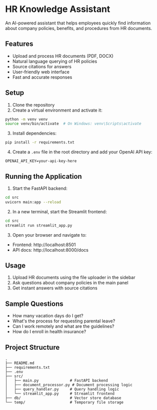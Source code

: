 # HR Knowledge Assistant

An AI-powered assistant that helps employees quickly find information about company policies, benefits, and procedures from HR documents.

## Features

- Upload and process HR documents (PDF, DOCX)
- Natural language querying of HR policies
- Source citations for answers
- User-friendly web interface
- Fast and accurate responses

## Setup

1. Clone the repository
2. Create a virtual environment and activate it:
```bash
python -m venv venv
source venv/bin/activate  # On Windows: venv\Scripts\activate
```

3. Install dependencies:
```bash
pip install -r requirements.txt
```

4. Create a `.env` file in the root directory and add your OpenAI API key:
```
OPENAI_API_KEY=your-api-key-here
```

## Running the Application

1. Start the FastAPI backend:
```bash
cd src
uvicorn main:app --reload
```

2. In a new terminal, start the Streamlit frontend:
```bash
cd src
streamlit run streamlit_app.py
```

3. Open your browser and navigate to:
- Frontend: http://localhost:8501
- API docs: http://localhost:8000/docs

## Usage

1. Upload HR documents using the file uploader in the sidebar
2. Ask questions about company policies in the main panel
3. Get instant answers with source citations

## Sample Questions

- How many vacation days do I get?
- What's the process for requesting parental leave?
- Can I work remotely and what are the guidelines?
- How do I enroll in health insurance?

## Project Structure

```
.
├── README.md
├── requirements.txt
├── .env
├── src/
│   ├── main.py              # FastAPI backend
│   ├── document_processor.py # Document processing logic
│   ├── query_handler.py     # Query handling logic
│   └── streamlit_app.py     # Streamlit frontend
├── db/                      # Vector store database
└── temp/                    # Temporary file storage
``` 